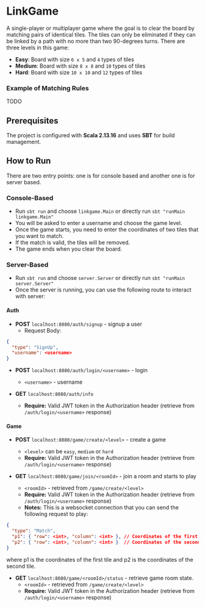 # LinkGame

A single-player or multiplayer game where the goal is to clear the board by matching pairs of
identical tiles. The tiles can only be eliminated if they can be linked by a path with no more than two 90-degrees
turns.
There are three levels in this game:

- **Easy**: Board with size `6 x 5` and `4` types of tiles
- **Medium**: Board with size `8 x 8` and `10` types of tiles
- **Hard**: Board with size `10 x 10` and `12` types of tiles

### Example of Matching Rules

TODO

## Prerequisites

The project is configured with **Scala 2.13.16** and uses **SBT** for build management.

## How to Run

There are two entry points: one is for console based and another one is for server based.

### Console-Based

- Run `sbt run` and choose `linkgame.Main` or directly run `sbt "runMain linkgame.Main"`
- You will be asked to enter a username and choose the game level.
- Once the game starts, you need to enter the coordinates of two tiles that you want to match.
- If the match is valid, the tiles will be removed.
- The game ends when you clear the board.

### Server-Based

- Run `sbt run` and choose `server.Server` or directly run `sbt "runMain server.Server"`
- Once the server is running, you can use the following route to interact with server:

#### Auth

- **POST** `localhost:8080/auth/signup` - signup a user
    - Request Body:

```json
{
  "type": "SignUp",
  "username": <username>
}
```

- **POST** `localhost:8080/auth/login/<username>` - login
    - `<username>` - username

- **GET** `localhost:8080/auth/info`
  - **Require:** Valid JWT token in the Authorization header (retrieve from `/auth/login/<username>` response)

#### Game

- **POST** `localhost:8080/game/create/<level>` - create a game
    - `<level>` can be `easy`, `medium` or `hard`
    - **Require:** Valid JWT token in the Authorization header (retrieve from `/auth/login/<username>` response)

- **GET** `localhost:8080/game/join/<roomId>` - join a room and starts to play
    - `<roomId>` - retrieved from `/game/create/<level>`
    - **Require:** Valid JWT token in the Authorization header (retrieve from `/auth/login/<username>` response)
    - **Notes:** This is a websocket connection that you can send the following request to play:

```json
{
  "type": "Match",
  "p1": { "row": <int>, "column": <int> }, // Coordinates of the first tile
  "p2": { "row": <int>, "column": <int> }  // Coordinates of the second tile
}
```
where p1 is the coordinates of the first tile and p2 is the coordinates of the second tile.
- **GET** `localhost:8080/game/<roomId>/status` - retrieve game room state.
  - `<roomId>` - retrieved from `/game/create/<level>`
  - **Require:** Valid JWT token in the Authorization header (retrieve from `/auth/login/<username>` response)